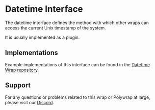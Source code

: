 # Datetime Interface

The datetime interface defines the method with which other wraps can access the current Unix timestamp of the system.

It is usually implemented as a plugin.

## Implementations

Example implementations of this interface can be found in the [Datetime Wrap repository](https://github.com/polywrap/datetime).

## Support

For any questions or problems related to this wrap or Polywrap at large, please visit our [Discord](https://discord.polywrap.io).
